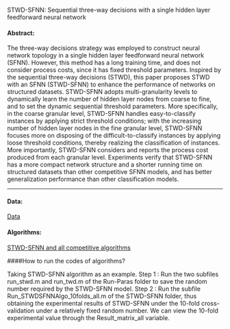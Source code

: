 STWD-SFNN: Sequential three-way decisions with a single hidden layer feedforward neural network

#### Abstract:

The three-way decisions strategy was employed to construct neural network topology in a single hidden layer feedforward neural network (SFNN). However, this method has a long training time, and does not consider process costs, since it has fixed threshold parameters. Inspired by the sequential three-way decisions (STWD), this paper proposes STWD with an SFNN (STWD-SFNN) to enhance the performance of networks on structured datasets. STWD-SFNN adopts multi-granularity levels to dynamically learn the number of hidden layer nodes from coarse to fine, and to set the dynamic sequential threshold parameters. More specifically, in the coarse granular level, STWD-SFNN handles easy-to-classify instances by applying strict threshold conditions; with the increasing number of hidden layer nodes in the fine granular level, STWD-SFNN focuses more on disposing of the difficult-to-classify instances by applying loose threshold conditions, thereby realizing the classification of instances. More importantly, STWD-SFNN considers and reports the process cost produced from each granular level. Experiments verify that STWD-SFNN has a more compact network structure and a shorter running time on structured datasets than other competitive SFNN models, and has better generalization performance than other classification models.

---

#### Data:
[Data](https://github.com/wuc567/Machine-learning/blob/main/STWD-SFNN/data)  

#### Algorithms:
[STWD-SFNN and all competitive algorithms](https://github.com/wuc567/Machine-learning/tree/main/STWD-SFNN/algorithms)

####How to run the codes of algorithms?

Taking STWD-SFNN algorithm as an example. 
Step 1 : Run the two subfiles run_stwd.m and run_twd.m of the Run-Paras folder to save the random number required by the STWD-SFNN model. 
Step 2 : Run the subfile Run_STWDSFNNAlgo_10folds_all.m of the STWD-SFNN folder, thus obtaining the experimental results of STWD-SFNN under the 10-fold cross-validation under a relatively fixed random number. We can view the 10-fold experimental value through the Result_matrix_all  variable.
